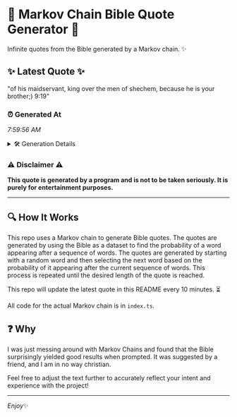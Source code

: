 # 📖 Markov Chain Bible Quote Generator 📖

Infinite quotes from the Bible generated by a Markov chain. ✨

## ✨ Latest Quote ✨
"of his maidservant, king over the men of shechem, because he is your brother;) 9:19"

### ⏰ Generated At
*7:59:56 AM*

<details>
    <summary>🛠️ Generation Details</summary>
    <p>
        <strong>🌱 Seed:</strong> of<br>
        <strong>🔄 Iterations:</strong> 14<br>
        <strong>📜 Context History:</strong><br>[ of ]: his<br>[ of, his ]: maidservant,<br>[ of, his, maidservant, ]: king<br>[ of, his, maidservant,, king ]: over<br>[ of, his, maidservant,, king, over ]: the<br>[ of, his, maidservant,, king, over, the ]: men<br>[ his, maidservant,, king, over, the, men ]: of<br>[ maidservant,, king, over, the, men, of ]: shechem,<br>[ king, over, the, men, of, shechem, ]: because<br>[ over, the, men, of, shechem,, because ]: he<br>[ the, men, of, shechem,, because, he ]: is<br>[ men, of, shechem,, because, he, is ]: your<br>[ of, shechem,, because, he, is, your ]: brother;)<br>[ shechem,, because, he, is, your, brother;) ]: 9:19<br>
    </p>
</details>

### ⚠️ Disclaimer ⚠️
**This quote is generated by a program and is not to be taken seriously. It is purely for entertainment purposes.**

---

## 🔍 How It Works

This repo uses a Markov chain to generate Bible quotes. The quotes are generated by using the Bible as a dataset to find the probability of a word appearing after a sequence of words. The quotes are generated by starting with a random word and then selecting the next word based on the probability of it appearing after the current sequence of words. This process is repeated until the desired length of the quote is reached.

This repo will update the latest quote in this README every 10 minutes. ⏳

All code for the actual Markov chain is in `index.ts`.

## ❓ Why

I was just messing around with Markov Chains and found that the Bible surprisingly yielded good results when prompted. 
It was suggested by a friend, and I am in no way christian.

Feel free to adjust the text further to accurately reflect your intent and experience with the project!

---

*Enjoy*✨

